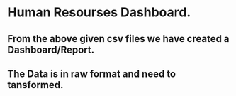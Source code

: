 # Human Resourses Dashboard.
## From the above given csv files we have created a Dashboard/Report.
## The Data is in raw format and need to tansformed.
